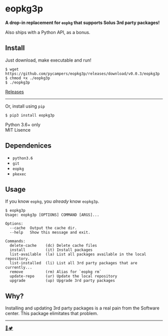 # eopkg3p

**A drop-in replacement for `eopkg` that supports Solus 3rd party packages!**

Also ships with a Python API, as a bonus.

## Install

Just download, make executable and run!

```
$ wget https://github.com/pycampers/eopkg3p/releases/download/v0.0.3/eopkg3p
$ chmod +x ./eopkg3p
$ ./eopkg3p
```

[Releases](https://github.com/pycampers/eopkg3p/releases)

---

Or, install using `pip`

```
$ pip3 install eopkg3p
```

Python 3.6+ only    
MIT Lisence

## Dependenices

- `python3.6`
- `git`
- `eopkg`
- `pkexec`


## Usage

If you know `eopkg`, you _already_ know `eopkg3p`.

```
$ eopkg3p 
Usage: eopkg3p [OPTIONS] COMMAND [ARGS]...

Options:
  --cache  Output the cache dir.
  --help   Show this message and exit.

Commands:
  delete-cache    (dc) Delete cache files
  install         (it) Install packages
  list-available  (la) List all packages available in the local repository.
  list-installed  (li) List all 3rd party packages that are currently...
  remove          (rm) Alias for `eopkg rm`
  update-repo     (ur) Update the local repository
  upgrade         (up) Upgrade 3rd party packages
```

## Why?

Installing and updating 3rd party packages is a real pain from the Software center. 
This package elimitates that problem.

---

[🐍🏕](http://www.pycampers.com/)
